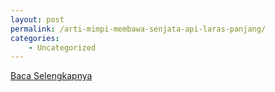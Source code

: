 ```yaml
---
layout: post
permalink: /arti-mimpi-membawa-senjata-api-laras-panjang/
categories:
    - Uncategorized
---
```


[Baca Selengkapnya](/06)